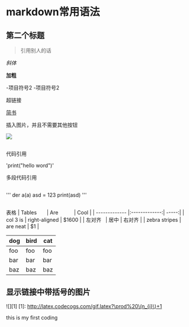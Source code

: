 # markdown常用语法
## 第二个标题

> 引用别人的话

*斜体*

**加粗**

-项目符号2
-项目符号2

超链接

[简书](http://www.jianshu.com)

插入图片，并且不需要其他按钮

![](http://upload-images.jianshu.io/upload_images/259-0ad0d0bfc1c608b6.jpg?imageMogr2/auto-orient/strip%7CimageView2/2/w/1240)
##
代码引用

'print("hello word")'

多段代码引用
##
'''
der a(a)
    asd = 123
    print(asd)
'''
##
表格
| Tables        | Are           | Cool  |
| ------------- |:-------------:| -----:|
| col 3 is      | right-aligned | $1600 |
| 左对齐         | 居中          | 右对齐 |
| zebra stripes | are neat      |    $1 |


dog | bird | cat
----|------|----
foo | foo  | foo
bar | bar  | bar
baz | baz  | baz

## 显示链接中带括号的图片

![][1]
[1]: http://latex.codecogs.com/gif.latex?\prod%20\(n_{i}\)+1


this is my first coding
